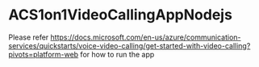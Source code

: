 # ACS1on1VideoCallingAppNodejs
Please refer https://docs.microsoft.com/en-us/azure/communication-services/quickstarts/voice-video-calling/get-started-with-video-calling?pivots=platform-web for how to run the app
